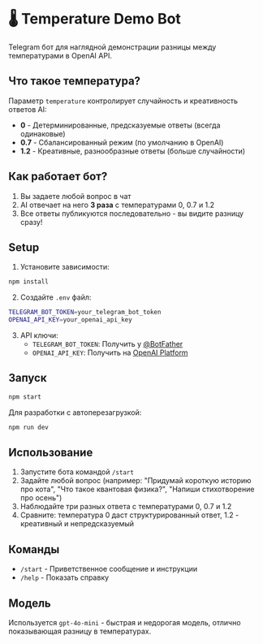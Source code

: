 # 🌡️ Temperature Demo Bot

Telegram бот для наглядной демонстрации разницы между температурами в OpenAI API.

## Что такое температура?

Параметр `temperature` контролирует случайность и креативность ответов AI:

- **0** - Детерминированные, предсказуемые ответы (всегда одинаковые)
- **0.7** - Сбалансированный режим (по умолчанию в OpenAI)
- **1.2** - Креативные, разнообразные ответы (больше случайности)

## Как работает бот?

1. Вы задаете любой вопрос в чат
2. AI отвечает на него **3 раза** с температурами 0, 0.7 и 1.2
3. Все ответы публикуются последовательно - вы видите разницу сразу!

## Setup

1. Установите зависимости:
```bash
npm install
```

2. Создайте `.env` файл:
```bash
TELEGRAM_BOT_TOKEN=your_telegram_bot_token
OPENAI_API_KEY=your_openai_api_key
```

3. API ключи:
   - `TELEGRAM_BOT_TOKEN`: Получить у [@BotFather](https://t.me/botfather)
   - `OPENAI_API_KEY`: Получить на [OpenAI Platform](https://platform.openai.com/api-keys)

## Запуск

```bash
npm start
```

Для разработки с автоперезагрузкой:
```bash
npm run dev
```

## Использование

1. Запустите бота командой `/start`
2. Задайте любой вопрос (например: "Придумай короткую историю про кота", "Что такое квантовая физика?", "Напиши стихотворение про осень")
3. Наблюдайте три разных ответа с температурами 0, 0.7 и 1.2
4. Сравните: температура 0 даст структурированный ответ, 1.2 - креативный и непредсказуемый

## Команды

- `/start` - Приветственное сообщение и инструкции
- `/help` - Показать справку

## Модель

Используется `gpt-4o-mini` - быстрая и недорогая модель, отлично показывающая разницу в температурах.

